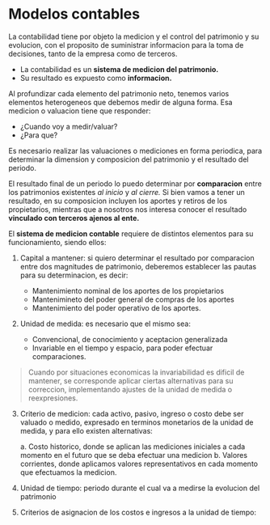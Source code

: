 # Modelos contables

La contabilidad tiene por objeto la medicion y el control del patrimonio y su evolucion, con el proposito de suministrar informacion para la toma de decisiones, tanto de la empresa como de terceros.

- La contabilidad es un **sistema de medicion del patrimonio.**
- Su resultado es expuesto como **informacion.**

Al profundizar cada elemento del patrimonio neto, tenemos varios elementos heterogeneos que debemos medir de alguna forma. Esa medicion o valuacion tiene que responder:

- ¿Cuando voy a medir/valuar?
- ¿Para que?

Es necesario realizar las valuaciones o mediciones en forma periodica, para determinar la dimension y composicion del patrimonio y el resultado del periodo.

El resultado final de un periodo lo puedo determinar por **comparacion** entre los patrimonios existentes *al inicio* y *al cierre.* Si bien vamos a tener un resultado, en su composicion incluyen los aportes y retiros de los propietarios, mientras que a nosotros nos interesa conocer el resultado **vinculado con terceros ajenos al ente.**

El **sistema de medicion contable** requiere de distintos elementos para su funcionamiento, siendo ellos:

1. Capital a mantener: si quiero determinar el resultado por comparacion entre dos magnitudes de patrimonio, deberemos establecer las pautas para su determinacion, es decir:

    - Mantenimiento nominal de los aportes de los propietarios
    - Mantenimineto del poder general de compras de los aportes
    - Mantenimiento del poder operativo de los aportes.


2. Unidad de medida: es necesario que el mismo sea:

    - Convencional, de conocimiento y aceptacion generalizada
    - Invariable en el tiempo y espacio, para poder efectuar comparaciones.

> Cuando por situaciones economicas la invariabilidad es dificil de mantener, se corresponde aplicar ciertas alternativas para su correccion, implementando ajustes de la unidad de medida o reexpresiones.

3. Criterio de medicion: cada activo, pasivo, ingreso o costo debe ser valuado o medido, expresado en terminos monetarios de la unidad de medida, y para ello existen alternativas:

    a. Costo historico, donde se aplican las mediciones iniciales a cada momento en el futuro que se deba efectuar una medicion
    b. Valores corrientes, donde aplicamos valores representativos en cada momento que efectuamos la medicion.

4. Unidad de tiempo: periodo durante el cual va a medirse la evolucion del patrimonio

5. Criterios de asignacion de los costos e ingresos a la unidad de tiempo:
